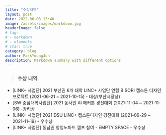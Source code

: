 ```yaml
---
title: "수상내역"
layout: post
date: 2022-06-03 13:48
image: /assets/images/markdown.jpg
headerImage: false
# tag:
# - markdown
# - elements
# star: true
category: blog
author: ParkYoungJun
description: Markdown summary with different options
---
```

> ### 수상 내역 

 - [LINK+ 사업단] 2021 부산권 6개 대학 LINC+ 사업단 연합 B.SORI 캡스톤 디자인 프로젝트 (2021-06-21 ~ 2021-10-15)  - 대상(부산시장상)     
 - [SW 중심대학사업단] 2021 동서인 AI 해커톤 경진대회 (2021-11-04 ~ 2021-11-06) -장려상    
 - [LINK+ 사업단] 2021 DSU LINC+ 캡스톤디자인 경진대회 (2021-09-29 ~ 2021-11-19) - 우수상    
 - [LINK+ 사업단] 동남권 창업노마드 캠프 참여 - EMPTY SPACE - 우수상    